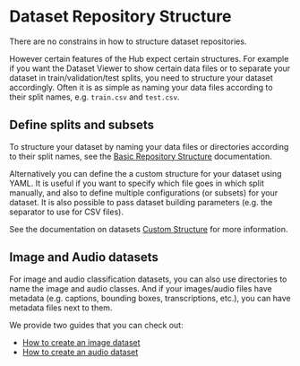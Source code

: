 # Dataset Repository Structure

There are no constrains in how to structure dataset repositories.

However certain features of the Hub expect certain structures.
For example if you want the Dataset Viewer to show certain data files or to separate your dataset in train/validation/test splits, you need to structure your dataset accordingly.
Often it is as simple as naming your data files according to their split names, e.g. `train.csv` and `test.csv`.

## Define splits and subsets

To structure your dataset by naming your data files or directories according to their split names, see the [Basic Repository Structure](./datasets-basic-structure) documentation.

Alternatively you can define the a custom structure for your dataset using YAML.
It is useful if you want to specify which file goes in which split manually, and also to define multiple configurations (or subsets) for your dataset.
It is also possible to pass dataset building parameters (e.g. the separator to use for CSV files).

See the documentation on datasets [Custom Structure](./datasets-custom-structure) for more information.

## Image and Audio datasets

For image and audio classification datasets, you can also use directories to name the image and audio classes.
And if your images/audio files have metadata (e.g. captions, bounding boxes, transcriptions, etc.), you can have metadata files next to them.

We provide two guides that you can check out:

- [How to create an image dataset](https://huggingface.co/docs/datasets/image_dataset)
- [How to create an audio dataset](https://huggingface.co/docs/datasets/audio_dataset)
